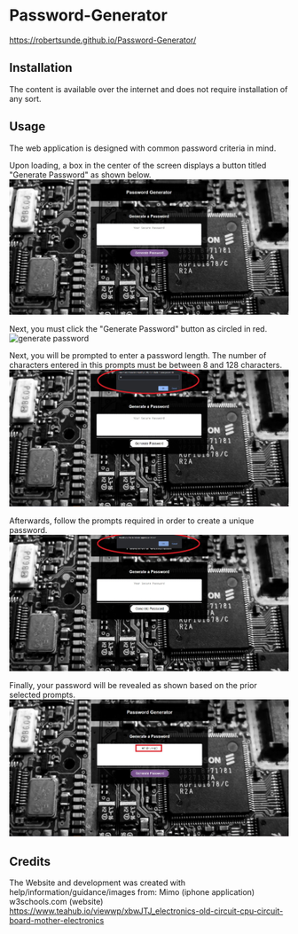 # Password-Generator
https://robertsunde.github.io/Password-Generator/


## Installation
The content is available over the internet and does not require installation of any sort.


## Usage
The web application is designed with common password criteria in mind. 

Upon loading, a box in the center of the screen displays a button titled "Generate Password" as shown below.
![home screen](assets/home-screen.jpg)

Next, you must click the "Generate Password" button as circled in red.
![generate password](assets/generate-password.jpg)

Next, you will be prompted to enter a password length. The number of characters entered in this prompts must be between 8 and 128 characters.
![enter characters](assets/enter-characters.jpg)

Afterwards, follow the prompts required in order to create a unique password.
![follow prompts](assets/follow-prompts.jpg)

Finally, your password will be revealed as shown based on the prior selected prompts.
![password reveal](assets/password-reveal.jpg)


## Credits
The Website and development was created with help/information/guidance/images from:
Mimo (iphone application)
w3schools.com (website)
https://www.teahub.io/viewwp/xbwJTJ_electronics-old-circuit-cpu-circuit-board-mother-electronics